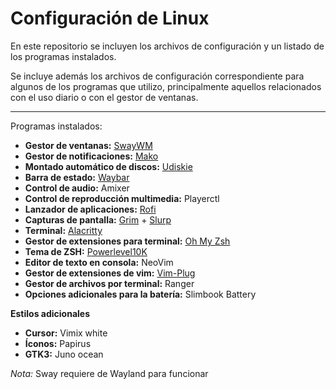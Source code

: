 # Configuración de Linux
En este repositorio se incluyen los archivos de configuración y un listado de los programas instalados.

Se incluye además los archivos de configuración correspondiente para algunos de los programas que utilizo, principalmente aquellos relacionados con el uso diario o con el gestor de ventanas.

---

Programas instalados:
- **Gestor de ventanas:** [SwayWM](https://github.com/swaywm/sway)
- **Gestor de notificaciones:** [Mako](https://github.com/emersion/mako)
- **Montado automático de discos:** [Udiskie](https://github.com/coldfix/udiskie)
- **Barra de estado:** [Waybar](https://github.com/Alexays/Waybar)
- **Control de audio:** Amixer
- **Control de reproducción multimedia:** Playerctl
- **Lanzador de aplicaciones:** [Rofi](https://github.com/davatorium/rofi)
- **Capturas de pantalla:** [Grim](https://github.com/emersion/grim) + [Slurp](https://github.com/emersion/slurp)
- **Terminal:** [Alacritty](https://github.com/alacritty/alacritty)
- **Gestor de extensiones para terminal:** [Oh My Zsh](https://ohmyz.sh/)
- **Tema de ZSH:**  [Powerlevel10K](https://github.com/romkatv/powerlevel10k)
- **Editor de texto en consola:** NeoVim
- **Gestor de extensiones de vim:** [Vim-Plug](https://github.com/junegunn/vim-plug)
- **Gestor de archivos por terminal:** Ranger
- **Opciones adicionales para la batería:** Slimbook Battery

**Estilos adicionales**
- **Cursor:** Vimix white
- **Íconos:** Papirus
- **GTK3:** Juno ocean

*Nota:*
Sway requiere de Wayland para funcionar
